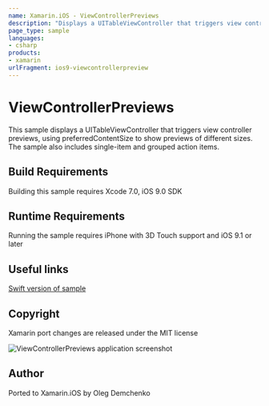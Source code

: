 ```yaml
---
name: Xamarin.iOS - ViewControllerPreviews
description: "Displays a UITableViewController that triggers view controller previews, using preferredContentSize to show previews of different... #ios9"
page_type: sample
languages:
- csharp
products:
- xamarin
urlFragment: ios9-viewcontrollerpreview
---
```

# ViewControllerPreviews

This sample displays a UITableViewController that triggers view controller previews, using preferredContentSize to show previews of different sizes. The sample also includes single-item and grouped action items.

## Build Requirements

Building this sample requires Xcode 7.0, iOS 9.0 SDK

## Runtime Requirements

Running the sample requires iPhone with 3D Touch support and iOS 9.1 or later

## Useful links

[Swift version of sample](https://developer.apple.com/library/prerelease/ios/samplecode/ViewControllerPreviews/Introduction/Intro.html#//apple_ref/doc/uid/TP40016546)

## Copyright

Xamarin port changes are released under the MIT license

![ViewControllerPreviews application screenshot](Screenshots/1.jpg "ViewControllerPreviews application screenshot")

## Author

Ported to Xamarin.iOS by Oleg Demchenko
